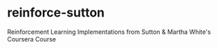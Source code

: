 # reinforce-sutton
Reinforcement Learning Implementations from Sutton &amp; Martha White's Coursera Course
